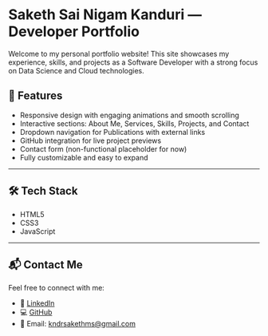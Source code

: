 # Saketh Sai Nigam Kanduri — Developer Portfolio

Welcome to my personal portfolio website! This site showcases my experience, skills, and projects as a Software Developer with a strong focus on Data Science and Cloud technologies.

## 🚀 Features

- Responsive design with engaging animations and smooth scrolling
- Interactive sections: About Me, Services, Skills, Projects, and Contact
- Dropdown navigation for Publications with external links
- GitHub integration for live project previews
- Contact form (non-functional placeholder for now)
- Fully customizable and easy to expand

---

## 🛠️ Tech Stack

- HTML5
- CSS3
- JavaScript

---

## 📬 Contact Me

Feel free to connect with me:

- 💼 [LinkedIn](https://linkedin.com/in/kandurisakethsainigam)
- 💻 [GitHub](https://github.com/SakethSaiNigam)
- 📧 Email: kndrsakethms@gmail.com
